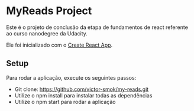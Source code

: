# MyReads Project

Este é o projeto de conclusão da etapa de fundamentos de react referente ao curso nanodegree da Udacity.

Ele foi inicializado com o [Create React App](https://github.com/facebookincubator/create-react-app).

## Setup

Para rodar a aplicação, execute os seguintes passos:

* Git clone: https://github.com/victor-smok/my-reads.git
* Utilize o npm install para instalar todas as dependências
* Utilize o npm start para rodar a aplicação
